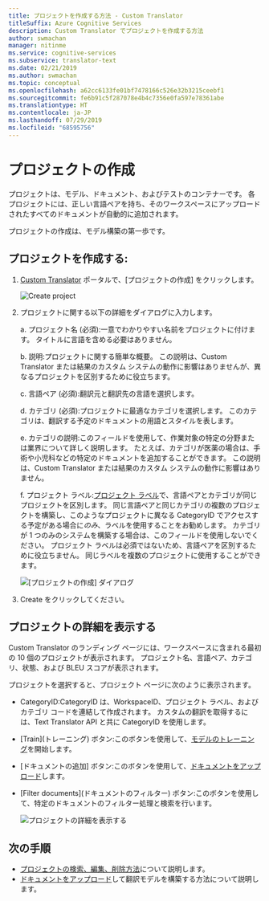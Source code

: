 ```yaml
---
title: プロジェクトを作成する方法 - Custom Translator
titleSuffix: Azure Cognitive Services
description: Custom Translator でプロジェクトを作成する方法
author: swmachan
manager: nitinme
ms.service: cognitive-services
ms.subservice: translator-text
ms.date: 02/21/2019
ms.author: swmachan
ms.topic: conceptual
ms.openlocfilehash: a62cc6133fe01bf7478166c526e32b3215ceebf1
ms.sourcegitcommit: fe6b91c5f287078e4b4c7356e0fa597e78361abe
ms.translationtype: HT
ms.contentlocale: ja-JP
ms.lasthandoff: 07/29/2019
ms.locfileid: "68595756"
---
```

# <a name="create-a-project"></a>プロジェクトの作成

プロジェクトは、モデル、ドキュメント、およびテストのコンテナーです。 各プロジェクトには、正しい言語ペアを持ち、そのワークスペースにアップロードされたすべてのドキュメントが自動的に追加されます。

プロジェクトの作成は、モデル構築の第一歩です。

## <a name="create-a-project"></a>プロジェクトを作成する:

1.  [Custom Translator](https://portal.customtranslator.azure.ai) ポータルで、[プロジェクトの作成] をクリックします。

    ![Create project](media/how-to/how-to-create-project.png)

2.  プロジェクトに関する以下の詳細をダイアログに入力します。

    a.  プロジェクト名 (必須):一意でわかりやすい名前をプロジェクトに付けます。 タイトルに言語を含める必要はありません。

    b.  説明:プロジェクトに関する簡単な概要。 この説明は、Custom Translator または結果のカスタム システムの動作に影響はありませんが、異なるプロジェクトを区別するために役立ちます。

    c.  言語ペア (必須):翻訳元と翻訳先の言語を選択します。

    d.  カテゴリ (必須):プロジェクトに最適なカテゴリを選択します。 このカテゴリは、翻訳する予定のドキュメントの用語とスタイルを表します。

    e.  カテゴリの説明:このフィールドを使用して、作業対象の特定の分野または業界について詳しく説明します。 たとえば、カテゴリが医薬の場合は、手術や小児科などの特定のドキュメントを追加することができます。 この説明は、Custom Translator または結果のカスタム システムの動作に影響はありません。

    f.  プロジェクト ラベル:[プロジェクト ラベル](workspace-and-project.md#project-labels)で、言語ペアとカテゴリが同じプロジェクトを区別します。 同じ言語ペアと同じカテゴリの複数のプロジェクトを構築し、このようなプロジェクトに異なる CategoryID でアクセスする予定がある場合に*のみ*、ラベルを使用することをお勧めします。 カテゴリが 1 つのみのシステムを構築する場合は、このフィールドを使用しないでください。 プロジェクト ラベルは必須ではないため、言語ペアを区別するために役立ちません。 同じラベルを複数のプロジェクトに使用することができます。

    ![[プロジェクトの作成] ダイアログ](media/how-to/how-to-create-project-dialog.png)

3.  Create をクリックしてください。

## <a name="view-project-details"></a>プロジェクトの詳細を表示する

Custom Translator のランディング ページには、ワークスペースに含まれる最初の 10 個のプロジェクトが表示されます。 プロジェクト名、言語ペア、カテゴリ、状態、および BLEU スコアが表示されます。

プロジェクトを選択すると、プロジェクト ページに次のように表示されます。

- CategoryID:CategoryID は、WorkspaceID、プロジェクト ラベル、およびカテゴリ コードを連結して作成されます。 カスタムの翻訳を取得するには、Text Translator API と共に CategoryID を使用します。

- [Train]\(トレーニング\) ボタン:このボタンを使用して、[モデルのトレーニング](how-to-train-model.md)を開始します。

- [ドキュメントの追加] ボタン:このボタンを使用して、[ドキュメントをアップロード](how-to-upload-document.md)します。

- [Filter documents]\(ドキュメントのフィルター\) ボタン:このボタンを使用して、特定のドキュメントのフィルター処理と検索を行います。

    ![プロジェクトの詳細を表示する](media/how-to/how-to-view-project.png)

## <a name="next-steps"></a>次の手順

- [プロジェクトの検索、編集、削除方法](how-to-search-edit-delete-projects.md)について説明します。
- [ドキュメントをアップロード](how-to-upload-document.md)して翻訳モデルを構築する方法について説明します。
